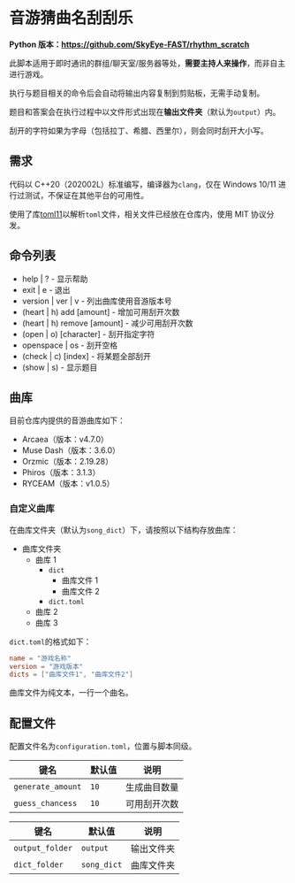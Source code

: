 # 音游猜曲名刮刮乐

**Python 版本：<https://github.com/SkyEye-FAST/rhythm_scratch>**

此脚本适用于即时通讯的群组/聊天室/服务器等处，**需要主持人来操作**，而非自主进行游戏。

执行与题目相关的命令后会自动将输出内容复制到剪贴板，无需手动复制。

题目和答案会在执行过程中以文件形式出现在**输出文件夹**（默认为`output`）内。

刮开的字符如果为字母（包括拉丁、希腊、西里尔），则会同时刮开大小写。

## 需求

代码以 C++20（202002L）标准编写，编译器为`clang`，仅在 Windows 10/11 进行过测试，不保证在其他平台的可用性。

使用了库[toml11](https://github.com/ToruNiina/toml11)以解析`toml`文件，相关文件已经放在仓库内，使用 MIT 协议分发。

## 命令列表

- help | ? - 显示帮助
- exit | e - 退出
- version | ver | v - 列出曲库使用音游版本号
- (heart | h) add [amount] - 增加可用刮开次数
- (heart | h) remove [amount] - 减少可用刮开次数
- (open | o) [character] - 刮开指定字符
- openspace | os - 刮开空格
- (check | c) [index] - 将某题全部刮开
- (show | s) - 显示题目

## 曲库

目前仓库内提供的音游曲库如下：

- Arcaea（版本：v4.7.0）
- Muse Dash（版本：3.6.0）
- Orzmic（版本：2.19.28）
- Phiros（版本：3.1.3）
- RYCEAM（版本：v1.0.5）

### 自定义曲库

在曲库文件夹（默认为`song_dict`）下，请按照以下结构存放曲库：

- 曲库文件夹
  - 曲库 1
    - `dict`
      - 曲库文件 1
      - 曲库文件 2
    - `dict.toml`
  - 曲库 2
  - 曲库 3

`dict.toml`的格式如下：

```toml
name = "游戏名称"
version = "游戏版本"
dicts = ["曲库文件1", "曲库文件2"]
```

曲库文件为纯文本，一行一个曲名。

## 配置文件

配置文件名为`configuration.toml`，位置与脚本同级。

| 键名              | 默认值 | 说明         |
| ----------------- | ------ | ------------ |
| `generate_amount` | `10`   | 生成曲目数量 |
| `guess_chancess`  | `10`   | 可用刮开次数 |

| 键名            | 默认值      | 说明       |
| --------------- | ----------- | ---------- |
| `output_folder` | `output`    | 输出文件夹 |
| `dict_folder`   | `song_dict` | 曲库文件夹 |
